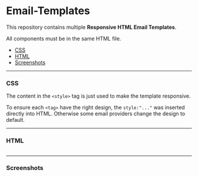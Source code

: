 # Email-Templates

This repository contains  multiple **Responsive HTML Email Templates**.

All components must be in the same HTML file.

- [CSS](#css)
- [HTML](#html)
- [Screenshots](#screenshots)

---
### CSS

The content in the `<style>` tag is just used to make the template responsive.

To ensure each `<tag>` have the right design, the `style:"..."` was inserted directly into HTML. Otherwise some email providers change the design to default.

---
### HTML

``` HTML
```

---
### Screenshots
